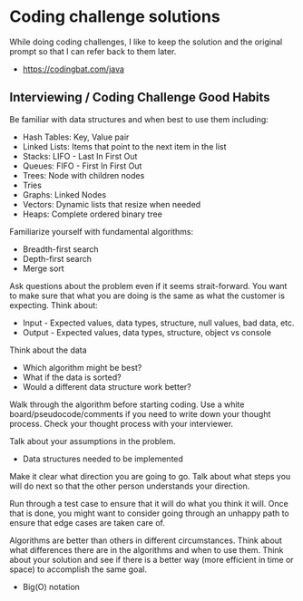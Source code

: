 # Coding challenge solutions 

While doing coding challenges, I like to keep the solution and the original prompt so that I can refer back to them later.

* https://codingbat.com/java

## Interviewing / Coding Challenge Good Habits

Be familiar with data structures and when best to use them including:
* Hash Tables: Key, Value pair
* Linked Lists: Items that point to the next item in the list
* Stacks: LIFO - Last In First Out
* Queues: FIFO - First In First Out
* Trees: Node with children nodes
* Tries
* Graphs: Linked Nodes
* Vectors: Dynamic lists that resize when needed
* Heaps: Complete ordered binary tree 

Familiarize yourself with fundamental algorithms:
* Breadth-first search
* Depth-first search
* Merge sort

Ask questions about the problem even if it seems strait-forward. You want to make sure that what you are doing is the 
same as what the customer is expecting. Think about:
* Input - Expected values, data types, structure, null values, bad data, etc.
* Output - Expected values, data types, structure, object vs console

Think about the data
* Which algorithm might be best?
* What if the data is sorted?
* Would a different data structure work better?

Walk through the algorithm before starting coding. Use a white board/pseudocode/comments if you need to write down your
thought process. Check your thought process with your interviewer. 

Talk about your assumptions in the problem.
* Data structures needed to be implemented

Make it clear what direction you are going to go. Talk about what steps you will do next so that the other person
understands your direction.

Run through a test case to ensure that it will do what you think it will. Once that is done, you might want to consider 
going through an unhappy path to ensure that edge cases are taken care of. 

Algorithms are better than others in different circumstances. Think about what differences there are in the algorithms
and when to use them. Think about your solution and see if there is a better way (more efficient in time or space) to
accomplish the same goal. 
* Big(O) notation